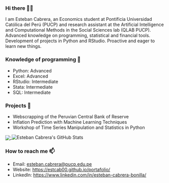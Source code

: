 ### Hi there 👋😄

I am Esteban Cabrera, an Economics student at Pontificia Universidad Católica del Perú (PUCP) and research assistant at the Artificial Intelligence and Computational Methods in the Social Sciences lab (QLAB PUCP). Advanced knowledge on programming, statistical and financial tools. Development of projects in Python and RStudio. Proactive and eager to learn new things.

### Knowledge of programming 🔭
- Python: Advanced
- Excel: Advanced
- RStudio: Intermediate
- Stata: Intermediate
- SQL: Intermediate

### Projects 🌱 
- Webscrapping of the Peruvian Central Bank of Reserve
- Inflation Prediction with Machine Learning Techniques
- Workshop of Time Series Manipulation and Statistics in Python

<a href="https://github.com/estcab00">
  <img align="center" src="https://github-readme-stats.vercel.app/api/top-langs/?username=estcab00&size_weight=0.2&count_weight=0.8&theme=radical&layout=compact&langs_count=6" />
</a>

<img src="https://github-readme-stats.vercel.app/api?username=estcab00&&show_icons=true&theme=radical&hide=issues,contribs&line_height=27&v=5" alt="Esteban Cabrera's GitHub Stats" />

### How to reach me 📫
- Email: esteban.cabrera@pucp.edu.pe
- Website: https://estcab00.github.io/portafolio/
- LinkedIn: https://www.linkedin.com/in/esteban-cabrera-bonilla/

